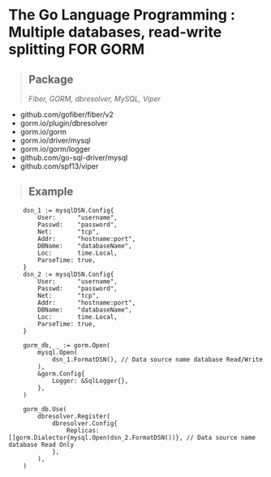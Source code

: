 # The Go Language Programming : Multiple databases, read-write splitting FOR GORM

> ## **Package**
>
> _Fiber, GORM, dbresolver, MySQL, Viper_

- github.com/gofiber/fiber/v2
- gorm.io/plugin/dbresolver
- gorm.io/gorm
- gorm.io/driver/mysql
- gorm.io/gorm/logger
- github.com/go-sql-driver/mysql
- github.com/spf13/viper

> ## **Example**

```golang
    dsn_1 := mysqlDSN.Config{
		User:      "username",
		Passwd:    "password",
		Net:       "tcp",
		Addr:      "hostname:port",
		DBName:    "databaseName",
		Loc:       time.Local,
		ParseTime: true,
	}
    dsn_2 := mysqlDSN.Config{
		User:      "username",
		Passwd:    "password",
		Net:       "tcp",
		Addr:      "hostname:port",
		DBName:    "databaseName",
		Loc:       time.Local,
		ParseTime: true,
	}

    gorm_db, _ := gorm.Open(
		mysql.Open(
			dsn_1.FormatDSN(), // Data source name database Read/Write
		),
		&gorm.Config{
			Logger: &SqlLogger{},
		},
	)

    gorm_db.Use(
		dbresolver.Register(
			dbresolver.Config{
				Replicas: []gorm.Dialector{mysql.Open(dsn_2.FormatDSN())}, // Data source name database Read Only
			},
		),
	)
```
